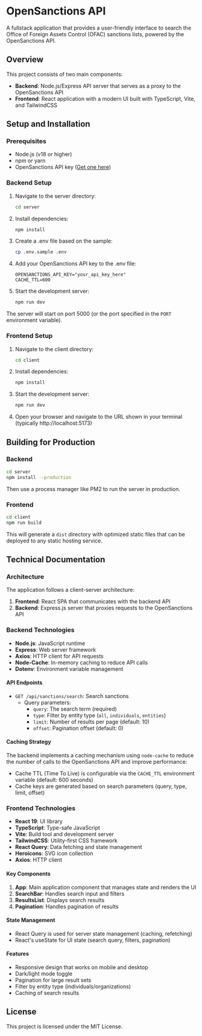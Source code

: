 # OpenSanctions API

A fullstack application that provides a user-friendly interface to search the Office of Foreign Assets Control (OFAC) sanctions lists, powered by the OpenSanctions API.

## Overview

This project consists of two main components:
- **Backend**: Node.js/Express API server that serves as a proxy to the OpenSanctions API
- **Frontend**: React application with a modern UI built with TypeScript, Vite, and TailwindCSS

## Setup and Installation

### Prerequisites

- Node.js (v18 or higher)
- npm or yarn
- OpenSanctions API key ([Get one here](https://www.opensanctions.org/api/))

### Backend Setup

1. Navigate to the server directory:
   ```bash
   cd server
   ```

2. Install dependencies:
   ```bash
   npm install
   ```

3. Create a .env file based on the sample:
   ```bash
   cp .env.sample .env
   ```

4. Add your OpenSanctions API key to the .env file:
   ```
   OPENSANCTIONS_API_KEY="your_api_key_here"
   CACHE_TTL=600
   ```

5. Start the development server:
   ```bash
   npm run dev
   ```

The server will start on port 5000 (or the port specified in the `PORT` environment variable).

### Frontend Setup

1. Navigate to the client directory:
   ```bash
   cd client
   ```

2. Install dependencies:
   ```bash
   npm install
   ```

3. Start the development server:
   ```bash
   npm run dev
   ```

4. Open your browser and navigate to the URL shown in your terminal (typically http://localhost:5173)

## Building for Production

### Backend

```bash
cd server
npm install --production
```

Then use a process manager like PM2 to run the server in production.

### Frontend

```bash
cd client
npm run build
```

This will generate a `dist` directory with optimized static files that can be deployed to any static hosting service.

## Technical Documentation

### Architecture

The application follows a client-server architecture:

1. **Frontend**: React SPA that communicates with the backend API
2. **Backend**: Express.js server that proxies requests to the OpenSanctions API

### Backend Technologies

- **Node.js**: JavaScript runtime
- **Express**: Web server framework
- **Axios**: HTTP client for API requests
- **Node-Cache**: In-memory caching to reduce API calls
- **Dotenv**: Environment variable management

#### API Endpoints

- `GET /api/sanctions/search`: Search sanctions
  - Query parameters:
    - `query`: The search term (required)
    - `type`: Filter by entity type (`all`, `individuals`, `entities`)
    - `limit`: Number of results per page (default: 10)
    - `offset`: Pagination offset (default: 0)

#### Caching Strategy

The backend implements a caching mechanism using `node-cache` to reduce the number of calls to the OpenSanctions API and improve performance:

- Cache TTL (Time To Live) is configurable via the `CACHE_TTL` environment variable (default: 600 seconds)
- Cache keys are generated based on search parameters (query, type, limit, offset)

### Frontend Technologies

- **React 19**: UI library
- **TypeScript**: Type-safe JavaScript
- **Vite**: Build tool and development server
- **TailwindCSS**: Utility-first CSS framework
- **React Query**: Data fetching and state management
- **Heroicons**: SVG icon collection
- **Axios**: HTTP client

#### Key Components

1. **App**: Main application component that manages state and renders the UI
2. **SearchBar**: Handles search input and filters
3. **ResultsList**: Displays search results
4. **Pagination**: Handles pagination of results

#### State Management

- React Query is used for server state management (caching, refetching)
- React's useState for UI state (search query, filters, pagination)

#### Features

- Responsive design that works on mobile and desktop
- Dark/light mode toggle
- Pagination for large result sets
- Filter by entity type (individuals/organizations)
- Caching of search results

## License

This project is licensed under the MIT License.